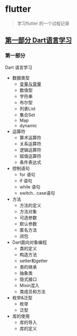 # flutter
> 学习flutter 的一个过程记录
## <a href = "#First">第一部分 Dart语言学习</a>

### <span id = "First">第一部分</span>
Dart 语言学习
* 数据类型
    * [变量与常量](/Dart语言/数据类型/变量和常量.dart)
    * 数值型
    * 字符串
    * 布尔型
    * 列表List
    * 集合Set
    * Map
    * dynamic
* 运算符
    * 算术运算符
    * 关系运算符
    * 逻辑运算符
    * 赋值运算符
    * 条件表达式
* 控制语句
    * for 语句
    * if 语句
    * while 语句
    * switch...case语句
* 方法
    * 方法的定义
    * 方法对象
    * 可选参数
    * 默认参数
    * 匿名方法
    * 闭包
* Dart面向对象编程
    * 类的定义
    * 构造方法
    * setter和getter
    * 类的继承
    * 抽象类
    * 隐式接口
    * Mixin混入
    * 类成员和方法
* 枚举&泛型
    * 枚举
    * 泛型
* 库的使用
    * 库的导入
    * 库的定义

